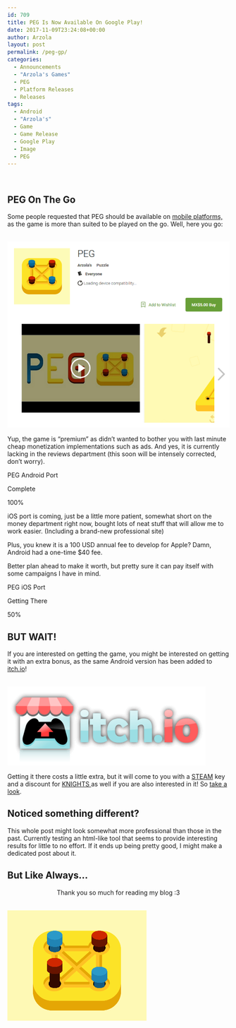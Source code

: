 ```yaml
---
id: 709
title: PEG Is Now Available On Google Play!
date: 2017-11-09T23:24:08+00:00
author: Arzola
layout: post
permalink: /peg-gp/
categories:
  - Announcements
  - "Arzola's Games"
  - PEG
  - Platform Releases
  - Releases
tags:
  - Android
  - "Arzola's"
  - Game
  - Game Release
  - Google Play
  - Image
  - PEG
---
```

&nbsp;

## PEG On The Go

Some people requested that PEG should be available on <a href="https://play.google.com/store/apps/details?id=com.heisarzola.PEG" target="_blank" rel="noopener">mobile platforms,</a> as the game is more than suited to be played on the go. Well, here you go:

<a href="https://play.google.com/store/apps/details?id=com.heisarzola.PEG" target="_blank" rel="noopener" data-elementor-open-lightbox="default"><br /> <img src="/images/posts/2017/11/PEG-Google-Play-Store.png" /> </a>

Yup, the game is &#8220;premium&#8221; as didn&#8217;t wanted to bother you with last minute cheap monetization implementations such as ads. And yes, it is currently lacking in the reviews department (this soon will be intensely corrected, don&#8217;t worry).

PEG Android Port
  
Complete
  
100%

iOS port is coming, just be a little more patient, somewhat short on the money department right now, bought lots of neat stuff that will allow me to work easier. (Including a brand-new professional site)

Plus, you knew it is a 100 USD annual fee to develop for Apple? Damn, Android had a one-time $40 fee.

Better plan ahead to make it worth, but pretty sure it can pay itself with some campaigns I have in mind.

PEG iOS Port
  
Getting There
  
50%

## BUT WAIT!

If you are interested on getting the game, you might be interested on getting it with an extra bonus, as the same Android version has been added to <a href="https://heisarzola.itch.io/peg" target="_blank" rel="noopener">itch.io</a>!

<a href="https://heisarzola.itch.io/peg" target="_blank" rel="noopener" data-elementor-open-lightbox="default"><br /> <img src="/images/posts/2016/03/itch.png" /> </a>

Getting it there costs a little extra, but it will come to you with a <a href="http://store.steampowered.com/app/699600/PEG/" target="_blank" rel="noopener">STEAM</a> key and a discount for <a href="https://heisarzola.itch.io/knights" target="_blank" rel="noopener">KNIGHTS </a>as well if you are also interested in it! So <a href="https://itch.io/s/8960/coordinated-steam-sale-under-the-tree-puzzle-box" target="_blank" rel="noopener">take a look</a>.

## Noticed something different?

This whole post might look somewhat more professional than those in the past. Currently testing an html-like tool that seems to provide interesting results for little to no effort. If it ends up being pretty good, I might make a dedicated post about it.

## But Like Always&#8230;

<p style="text-align: center;">
  Thank you so much for reading my blog :3
</p>

<a href="https://play.google.com/store/apps/details?id=com.heisarzola.PEG" target="_blank" rel="noopener" data-elementor-open-lightbox="default"><br /> <img src="/images/posts/2017/10/45.gif" /> </a>

<!-- AddThis Advanced Settings generic via filter on the_content -->

<!-- AddThis Share Buttons generic via filter on the_content -->